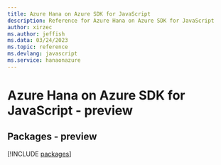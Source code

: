 ```yaml
---
title: Azure Hana on Azure SDK for JavaScript
description: Reference for Azure Hana on Azure SDK for JavaScript
author: xirzec
ms.author: jeffish
ms.data: 03/24/2023
ms.topic: reference
ms.devlang: javascript
ms.service: hanaonazure
---
```

# Azure Hana on Azure SDK for JavaScript - preview
## Packages - preview
[!INCLUDE [packages](hana-on-azure-index.md)]